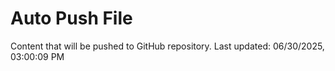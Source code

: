 # Auto Push File

Content that will be pushed to GitHub repository.
Last updated: 06/30/2025, 03:00:09 PM